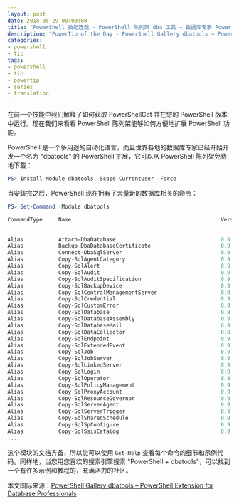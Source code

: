 ```yaml
---
layout: post
date: 2018-05-29 00:00:00
title: "PowerShell 技能连载 - PowerShell 陈列架 dba 工具 – 数据库专家 PowerShell 扩展"
description: "PowerTip of the Day - PowerShell Gallery dbatools – PowerShell Extension for Database Professionals"
categories:
- powershell
- tip
tags:
- powershell
- tip
- powertip
- series
- translation
---
```

在前一个技能中我们解释了如何获取 PowerShellGet 并在您的 PowerShell 版本中运行。现在我们来看看 PowerShell 陈列架能够如何方便地扩展 PowerShell 功能。

PowerShell 是一个多用途的自动化语言，而且世界各地的数据库专家已经开始开发一个名为 "dbatools" 的 PowerShell 扩展，它可以从 PowerShell 陈列架免费地下载：

```powershell
PS> Install-Module dbatools -Scope CurrentUser -Force
```

当安装完之后，PowerShell 现在拥有了大量新的数据库相关的命令：

```powershell
PS> Get-Command -Module dbatools

CommandType     Name                                               Version    Sou
                                                                                rce
-----------     ----                                               -------    ---
Alias           Attach-DbaDatabase                                 0.9.332    dba
Alias           Backup-DbaDatabaseCertificate                      0.9.332    dba
Alias           Connect-DbaSqlServer                               0.9.332    dba
Alias           Copy-SqlAgentCategory                              0.9.332    dba
Alias           Copy-SqlAlert                                      0.9.332    dba
Alias           Copy-SqlAudit                                      0.9.332    dba
Alias           Copy-SqlAuditSpecification                         0.9.332    dba
Alias           Copy-SqlBackupDevice                               0.9.332    dba
Alias           Copy-SqlCentralManagementServer                    0.9.332    dba
Alias           Copy-SqlCredential                                 0.9.332    dba
Alias           Copy-SqlCustomError                                0.9.332    dba
Alias           Copy-SqlDatabase                                   0.9.332    dba
Alias           Copy-SqlDatabaseAssembly                           0.9.332    dba
Alias           Copy-SqlDatabaseMail                               0.9.332    dba
Alias           Copy-SqlDataCollector                              0.9.332    dba
Alias           Copy-SqlEndpoint                                   0.9.332    dba
Alias           Copy-SqlExtendedEvent                              0.9.332    dba
Alias           Copy-SqlJob                                        0.9.332    dba
Alias           Copy-SqlJobServer                                  0.9.332    dba
Alias           Copy-SqlLinkedServer                               0.9.332    dba
Alias           Copy-SqlLogin                                      0.9.332    dba
Alias           Copy-SqlOperator                                   0.9.332    dba
Alias           Copy-SqlPolicyManagement                           0.9.332    dba
Alias           Copy-SqlProxyAccount                               0.9.332    dba
Alias           Copy-SqlResourceGovernor                           0.9.332    dba
Alias           Copy-SqlServerAgent                                0.9.332    dba
Alias           Copy-SqlServerTrigger                              0.9.332    dba
Alias           Copy-SqlSharedSchedule                             0.9.332    dba
Alias           Copy-SqlSpConfigure                                0.9.332    dba
Alias           Copy-SqlSsisCatalog                                0.9.332    dba 
...
```

这个模块的文档齐备，所以您可以使用 `Get-Help` 查看每个命令的细节和示例代码。同样地，当您用您喜欢的搜索引擎搜索 "PowerShell + dbatools"，可以找到一个有许多示例和教程的，充满活力的社区。

<!--more-->
本文国际来源：[PowerShell Gallery dbatools – PowerShell Extension for Database Professionals](http://community.idera.com/powershell/powertips/b/tips/posts/powershell-gallery-dbatools-powershell-extension-for-database-professionals)

